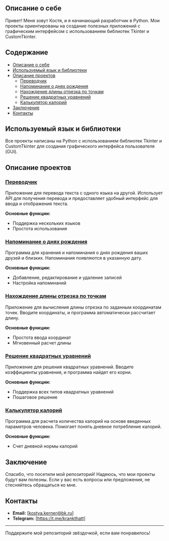## Описание о себе

Привет! Меня зовут Костя, и я начинающий разработчик в Python. Мои проекты ориентированы на создание полезных приложений с графическим интерфейсом с использованием библиотек Tkinter и CustomTkinter.

## Содержание

- [Описание о себе](#описание-о-себе)
- [Используемый язык и библиотеки](#используемый-язык-и-библиотеки)
- [Описание проектов](#описание-проектов)
  - [Переводчик](#переводчик)
  - [Напоминание о днях рождения](#напоминание-о-днях-рождения)
  - [Нахождение длины отрезка по точкам](#нахождение-длины-отрезка-по-точкам)
  - [Решение квадратных уравнений](#решение-квадратных-уравнений)
  - [Калькулятор калорий](#калькулятор-калорий)
- [Заключение](#заключение)
- [Контакты](#контакты)

## Используемый язык и библиотеки

Все проекты написаны на Python с использованием библиотек Tkinter и CustomTkinter для создания графического интерфейса пользователя (GUI).

## Описание проектов

### [Переводчик](https://github.com/kerner111/portfolio/blob/main/%D0%9F%D0%B5%D1%80%D0%B5%D0%B2%D0%BE%D0%B4%D1%87%D0%B8%D0%BA/%D0%9F%D0%B5%D1%80%D0%B5%D0%B2%D0%BE%D0%B4%D1%87%D0%B8%D0%BA/%D0%9F%D0%B5%D1%80%D0%B5%D0%B2%D0%BE%D0%B4%D1%87%D0%B8%D0%BA.py)

Приложение для перевода текста с одного языка на другой. Использует API для получения перевода и предоставляет удобный интерфейс для ввода и отображения текста.

**Основные функции:**
- Поддержка нескольких языков
- Простота использования

### [Напоминание о днях рождения](https://github.com/kerner111/portfolio/blob/main/%D0%94%D0%B5%D0%BD%D1%8C%20%D1%80%D0%BE%D0%B6%D0%B4%D0%B5%D0%BD%D0%B8%D1%8F/%D0%94%D0%B5%D0%BD%D1%8C%20%D1%80%D0%BE%D0%B6%D0%B4%D0%B5%D0%BD%D0%B8%D1%8F/%D0%94%D0%B5%D0%BD%D1%8C_%D1%80%D0%BE%D0%B6%D0%B4%D0%B5%D0%BD%D0%B8%D1%8F.py)

Программа для хранения и напоминания о днях рождения ваших друзей и близких. Напоминания появляются в указанную дату.

**Основные функции:**
- Добавление, редактирование и удаление записей
- Настройка напоминаний

### [Нахождение длины отрезка по точкам](https://github.com/kerner111/portfolio/blob/main/otrezkord/otrezkord/otrezkord.py)

Приложение для вычисления длины отрезка по заданным координатам точек. Вводите координаты, и программа автоматически рассчитает длину.

**Основные функции:**
- Простота ввода координат
- Мгновенный расчет длины

### [Решение квадратных уравнений](https://github.com/kerner111/portfolio/blob/main/kvadyr/kvadyr/kvadyr.py)

Приложение для решения квадратных уравнений. Вводите коэффициенты уравнения, и программа найдет его корни.

**Основные функции:**
- Поддержка всех типов квадратных уравнений
- Пошаговое решение

### [Калькулятор калорий](https://github.com/kerner111/portfolio/blob/main/calcylatortkinter/calcylatortkinter/calcylatortkinter.py)

Программа для расчета количества калорий на основе введенных параметров человека. Помогает понять дневное потребление калорий.

**Основные функции:**
- Счет дневной нормы калорий 

## Заключение

Спасибо, что посетили мой репозиторий! Надеюсь, что мои проекты будут вам полезны. Если у вас есть вопросы или предложения, не стесняйтесь обращаться ко мне.

## Контакты

- **Email:** [kostya.kerner@bk.ru]
- **Telegram:** [https://t.me/krankthatt]

---

Поддержите мой репозиторий звёздочкой, если вам понравилось!
